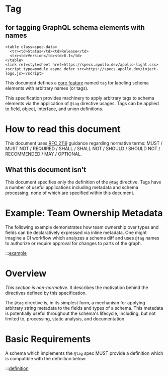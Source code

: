 # Tag

<h2>for tagging GraphQL schema elements with names</h2>

```raw html
<table class=spec-data>
  <tr><td>Status</td><td>Release</td>
  <tr><td>Version</td><td>0.1</td>
</table>
<link rel=stylesheet href=https://specs.apollo.dev/apollo-light.css>
<script type=module async defer src=https://specs.apollo.dev/inject-logo.js></script>
```

This document defines a [core feature](https://specs.apollo.dev/core) named `tag` for labeling schema elements with arbitrary names (or tags).

This specification provides machinery to apply arbitrary tags to schema elements via the application of `@tag` directive usages. Tags can be applied to field, object, interface, and union definitions.

# How to read this document

This document uses [RFC 2119](https://www.ietf.org/rfc/rfc2119.txt) guidance regarding normative terms: MUST / MUST NOT / REQUIRED / SHALL / SHALL NOT / SHOULD / SHOULD NOT / RECOMMENDED / MAY / OPTIONAL.

## What this document isn't

This document specifies only the definition of the `@tag` directive. Tags have a number of useful applications including metadata and schema processing, none of which are specified within this document.

# Example: Team Ownership Metadata

The following example demonstrates how team ownership over types and fields can be declaratively expressed via inline metadata. One might imagine a CI workflow which analyzes a schema diff and uses `@tag` names to authorize or require approval for changes to parts of the graph.

:::[example](ownership-example.graphql)

# Overview

*This section is non-normative.* It describes the motivation behind the directives defined by this specification.

The `@tag` directive is, in its simplest form, a mechanism for applying arbitrary string metadata to the fields and types of a schema. This metadata is potentially useful throughout the schema's lifecycle, including, but not limited to, processing, static analysis, and documentation.

# Basic Requirements

A schema which implements the `@tag` spec MUST provide a definition which is compatible with the definition below:

:::[definition](spec.graphql)